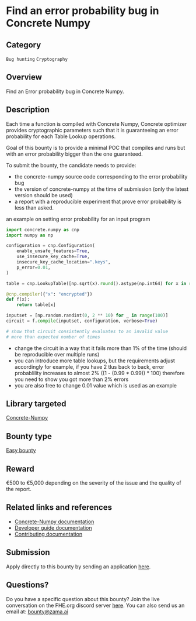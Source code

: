 # Find an error probability bug in Concrete Numpy

## Category
`Bug hunting` `Cryptography`

## Overview
Find an Error probability bug in Concrete Numpy.

## Description

Each time a function is compiled with Concrete Numpy, Concrete optimizer provides
cryptographic parameters such that it is guaranteeing an error probability for each Table Lookup operations.

Goal of this bounty is to provide a minimal POC that compiles
and runs but with an error probability bigger than the one guaranteed.

To submit the bounty, the candidate needs to provide:
* the concrete-numpy source code corresponding to the error probability bug
* the version of concrete-numpy at the time of submission (only the latest version should be used)
* a report with a reproducible experiment that prove error probability is less than asked.

an example on setting error probability for an input program

```python
import concrete.numpy as cnp
import numpy as np

configuration = cnp.Configuration(
    enable_unsafe_features=True,
    use_insecure_key_cache=True,
    insecure_key_cache_location=".keys",
    p_error=0.01,
)

table = cnp.LookupTable([np.sqrt(x).round().astype(np.int64) for x in range(2 ** 10)])

@cnp.compiler({"x": "encrypted"})
def f(x):
    return table[x]

inputset = [np.random.randint(0, 2 ** 10) for _ in range(100)]
circuit = f.compile(inputset, configuration, verbose=True)

# show that circuit consistently evaluates to an invalid value
# more than expected number of times
```

* change the circuit in a way that it fails more than 1% of the time (should be reproducible over multiple runs)
* you can introduce more table lookups, but the requirements adjust accordingly
for example, if you have 2 tlus back to back, error probablility increases to almost 2% ((1 - (0.99 * 0.99)) * 100) therefore you need to show you got more than 2% errors
* you are also free to change 0.01 value which is used as an example

## Library targeted
[Concrete-Numpy](https://github.com/zama-ai/concrete-numpy)

## Bounty type
[Easy bounty](https://github.com/zama-ai/zama-bounty-program#easy-bounties)

## Reward
€500 to €5,000 depending on the severity of the issue and the quality of the report.

## Related links and references
- [Concrete-Numpy documentation](https://docs.zama.ai/concrete-numpy)
- [Developer guide documentation](https://docs.zama.ai/concrete-numpy/developer/)
- [Contributing documentation](https://docs.zama.ai/concrete-numpy/developer/contributing)

## Submission
Apply directly to this bounty by sending an application [here](https://zama.ai/bounty-program-application).

## Questions?
Do you have a specific question about this bounty? Join the live conversation on the FHE.org discord server [here](https://discord.fhe.org). You can also send us an email at: bounty@zama.ai

